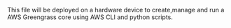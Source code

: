 This file will be deployed on a hardware device to create,manage and run a AWS Greengrass core using AWS CLI and python scripts.
